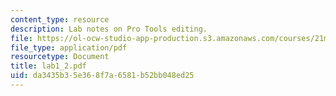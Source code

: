 ```yaml
---
content_type: resource
description: Lab notes on Pro Tools editing.
file: https://ol-ocw-studio-app-production.s3.amazonaws.com/courses/21m-361-composing-with-computers-i-electronic-music-composition-spring-2008/da3435b35e368f7a6581b52bb048ed25_lab1_2.pdf
file_type: application/pdf
resourcetype: Document
title: lab1_2.pdf
uid: da3435b3-5e36-8f7a-6581-b52bb048ed25
---
```

